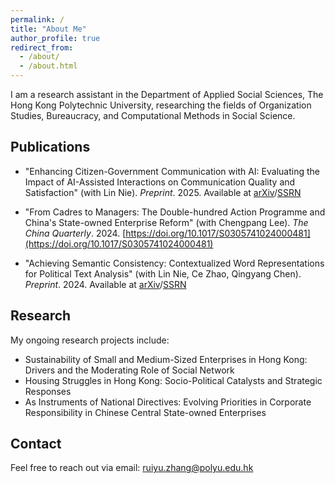 ```yaml
---
permalink: /
title: "About Me"
author_profile: true
redirect_from: 
  - /about/
  - /about.html
---
```



I am a research assistant in the Department of Applied Social Sciences, The Hong Kong Polytechnic University, researching the fields of Organization Studies, Bureaucracy, and Computational Methods in Social Science.
    
Publications
------
  - "Enhancing Citizen-Government Communication with AI: Evaluating the Impact of AI-Assisted Interactions on Communication Quality and Satisfaction" (with Lin Nie). *Preprint*. 2025. Available at [arXiv](https://arxiv.org/abs/2501.10715)/[SSRN](https://papers.ssrn.com/sol3/papers.cfm?abstract_id=5107547)

  - "From Cadres to Managers: The Double-hundred Action Programme and China's State-owned Enterprise Reform" (with Chengpang Lee). *The China Quarterly*. 2024. [https://doi.org/10.1017/S0305741024000481](https://doi.org/10.1017/S0305741024000481)

  - "Achieving Semantic Consistency: Contextualized Word Representations for Political Text Analysis" (with Lin Nie, Ce Zhao, Qingyang Chen). *Preprint*. 2024. Available at [arXiv](https://arxiv.org/abs/2412.04505)/[SSRN](https://papers.ssrn.com/sol3/papers.cfm?abstract_id=5043698)
    
Research
------
My ongoing research projects include:
 
 - Sustainability of Small and Medium-Sized Enterprises in Hong Kong: Drivers and the Moderating Role of Social Network
 - Housing Struggles in Hong Kong: Socio-Political Catalysts and Strategic Responses
 - As Instruments of National Directives: Evolving Priorities in Corporate Responsibility in Chinese Central State-owned Enterprises    

Contact
------
Feel free to reach out via email: ruiyu.zhang@polyu.edu.hk
